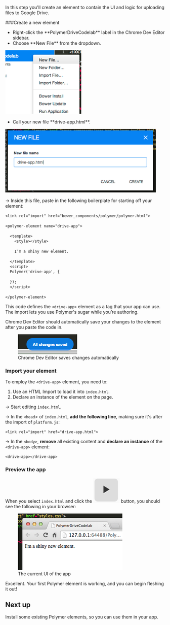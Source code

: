 <toc-element></toc-element>

In this step you'll create an element to contain
the UI and logic for uploading files to Google Drive.


###Create a new element

<div class="stepbystep">
  <ul>
    <li>Right-click the **PolymerDriveCodelab** label in the Chrome Dev Editor sidebar.</li>
    <li>Choose **New File** from the dropdown.</li>
  </ul>
  <div>
    <img src="img/image_7.png" style="height:200px;">
  </div>
</div>


<div class="stepbystep">
  <ul>
    <li>Call your new file **drive-app.html**.</li>
  </ul>
  <div>
    <img src="img/image_8.png" style="height:200px;">
  </div>
</div>


&rarr;  Inside this file, paste in the following boilerplate for
starting off your element:

    <link rel="import" href="bower_components/polymer/polymer.html">

    <polymer-element name="drive-app">

      <template>
        <style></style>

        I’m a shiny new element.

      </template>
      <script>
      Polymer('drive-app', {
        
      });
      </script>

    </polymer-element>

This code defines the `<drive-app>` element as
a tag that your app can use.
The import lets you use Polymer's sugar while you’re authoring.

Chrome Dev Editor should automatically save your changes to the element after
you paste the code in.

<figure>
  <img src="img/image_9.png">
  <figcaption>Chrome Dev Editor saves changes automatically</figcaption>
</figure>


### Import your element

To employ the `<drive-app>` element, you need to:

1. Use an HTML Import to load it into `index.html`.
2. Declare an instance of the element on the page.


&rarr; Start editing `index.html`.

&rarr; In the `<head`> of `index.html`, **add the following line**,
making sure it's after the import of `platform.js`:

    <link rel="import" href="drive-app.html">

&rarr; In the `<body>`, **remove** all existing content and
**declare an instance** of the `<drive-app>` element:

    <drive-app></drive-app> 

### Preview the app

When you select `index.html` and click the 
<img src="img/runbutton.png" class="icon"> button, you should see the 
following in your browser:

<figure>
  <img src="img/image_11.png">
  <figcaption>The current UI of the app</figcaption>
</figure>

Excellent. Your first Polymer element is working,
and you can begin fleshing it out!

## Next up

Install some existing Polymer elements,
so you can use them in your app.
